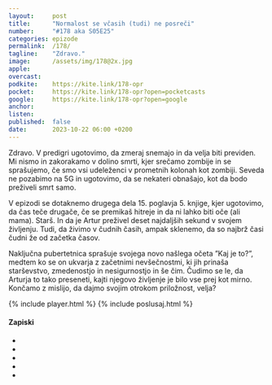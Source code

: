 ```yaml
---
layout: 	post
title:  	"Normalost se včasih (tudi) ne posreči"
number: 	"#178 aka S05E25"
categories:	epizode
permalink:	/178/
tagline: 	"Zdravo."
image:		/assets/img/178@2x.jpg
apple:		
overcast:	
podkite:	https://kite.link/178-opr
pocket:		https://kite.link/178-opr?open=pocketcasts
google:		https://kite.link/178-opr?open=google
anchor:		
listen:		
published:	false
date: 		2023-10-22 06:00 +0200
---
```


Zdravo. V predigri ugotovimo, da zmeraj snemajo in da velja biti previden. Mi nismo in zakorakamo v dolino smrti, kjer srečamo zombije in se sprašujemo, če smo vsi udeleženci v prometnih kolonah kot zombiji. Seveda ne pozabimo na 5G in ugotovimo, da se nekateri obnašajo, kot da bodo preživeli smrt samo. 

V epizodi se dotaknemo drugega dela 15. poglavja 5. knjige, kjer ugotovimo, da čas teče drugače, če se premikaš hitreje in da ni lahko biti oče (ali mama). Starš. In da je Artur preživel deset najdaljših sekund v svojem življenju. Tudi, da živimo v čudnih časih, ampak sklenemo, da so najbrž časi čudni že od začetka časov. 

Naključna pubertetnica sprašuje svojega novo našlega očeta ”Kaj je to?”, medtem ko se on ukvarja z začetnimi nevšečnostmi, ki jih prinaša starševstvo, zmedenostjo in nesigurnostjo in še čim. Čudimo se le, da Arturja to tako preseneti, kajti njegovo življenje je bilo vse prej kot mirno. Končamo z mislijo, da dajmo svojim otrokom priložnost, velja? 

{% include player.html %}
{% include poslusaj.html %}

<!--break-->

#### Zapiski

- []()
- []()
- []()
- []()
- []()